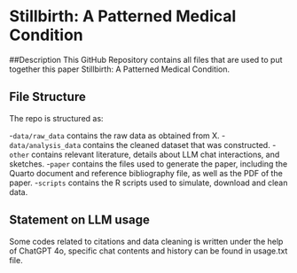 # Stillbirth: A Patterned Medical Condition
##Description
This GitHub Repository contains all files that are used to put together this paper Stillbirth: A Patterned Medical Condition.

## File Structure
The repo is structured as:

-`data/raw_data` contains the raw data as obtained from X.
-`data/analysis_data` contains the cleaned dataset that was constructed.
-`other` contains relevant literature, details about LLM chat interactions, and sketches.
-`paper` contains the files used to generate the paper, including the Quarto document and reference bibliography file, as well as the PDF of the paper.
-`scripts` contains the R scripts used to simulate, download and clean data.


## Statement on LLM usage

Some codes related to citations and data cleaning is written under the help of ChatGPT 4o, specific chat contents and history can be found in usage.txt file.
